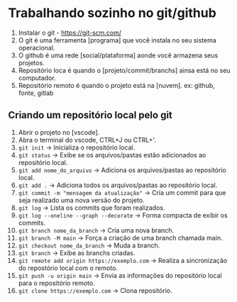 # Trabalhando sozinho no git/github
1. Instalar o git - https://git-scm.com/
2. O git é uma ferramenta [programa] que você instala no seu sistema operacional.
3. O github é uma rede [social/plataforma] aonde você armazena seus projetos.
4. Repositório loca é quando o [projeto/commit/branchs] ainsa está no seu computador.
5. Repositório remoto é quando o projeto está na [nuvem]. ex: github, fonte, gitlab 

## Criando um repositório local pelo git
1. Abrir o projeto no [vscode].
2. Abra o terminal do vscode, CTRL+J  ou CTRL+'.
3. `git init` -> Inicializa o repositório local.
4. `git status` -> Exibe se os arquivos/pastas estão adicionados ao repositório local.
5. `git add nome_do_arquivo` -> Adiciona os arquivos/pastas ao repositório local.
6. `git add .` -> Adiciona todos os arquivos/pastas ao repositório local.
7. `git commit -m "mensagem da atualização"` -> Cria um commit para que seja realizado uma nova versão do projeto.
8. `git log` -> Lista os commits que foram realizados.
9. `git log --oneline --graph --decorate` -> Forma compacta de exibir os commits.
10. `git branch nome_da_branch` -> Cria uma nova branch.
11. `git branch -M main` -> Força a criação de uma branch chamada main.
12. `git checkout nome_da_branch` -> Muda a branch.
13. `git branch` -> Exibe as branchs criadas.
14. `git remote add origin https://exemplo.com` -> Realiza a sincronização do repostório local com o remoto.
15. `git push -u origin main` -> Envia as informações do repositório local para o repositório remoto.
16. `git clone https://exemplo.com` -> Clona repositório.